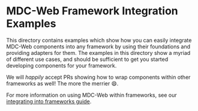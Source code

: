 # MDC-Web Framework Integration Examples

This directory contains examples which show how you can easily integrate MDC-Web components into any
framework by using their foundations and providing adapters for them. The examples in this directory
show a myriad of different use cases, and should be sufficient to get you started developing
components for your framework.

We will _happily_ accept PRs showing how to wrap components within other frameworks as well! The
more the merrier :smile:.

For more information on using MDC-Web within frameworks, see our [integrating into frameworks guide](../docs/integrating-into-frameworks.md).
